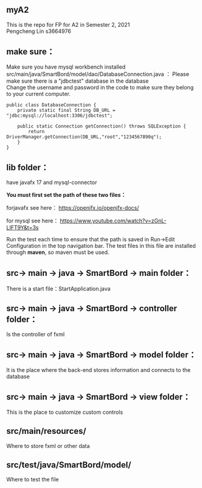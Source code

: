 ## myA2 ##
This is the repo for FP for A2 in Semester 2, 2021
<br/>
Pengcheng Lin s3664976

## make sure： ##
Make sure you have mysql workbench installed
src/main/java/SmartBord/model/dao/DatabaseConnection.java ：
Please make sure there is a "jdbctest" database in the database
<br/>
Change the username and password in the code to make sure they belong to your current computer.
<br/>
	
	public class DatabaseConnection {
		private static final String DB_URL = "jdbc:mysql://localhost:3306/jdbctest";

		public static Connection getConnection() throws SQLException {
			return DriverManager.getConnection(DB_URL,"root","1234567890q");
		}
	}


## lib folder： ##
  have javafx 17 and mysql-connector
  <br/>
  
  
  **You must first set the path of these two files：**

  forjavafx see here：
  https://openjfx.io/openjfx-docs/

  for mysql see here：
  https://www.youtube.com/watch?v=zGnL-LIFT9Y&t=3s

  Run the test each time to ensure that the path is saved in Run->Edit Configuration in the top navigation bar.
  The test files in this file are installed through **maven**, so maven must be used.
  <br/>
## src-> main -> java -> SmartBord -> main folder： ##
  There is a start file：StartApplication.java
 
## src-> main -> java -> SmartBord -> controller folder： ##
Is the controller of fxml

## src-> main -> java -> SmartBord -> model folder： ##
It is the place where the back-end stores information and connects to the database

## src-> main -> java -> SmartBord -> view folder： ##
This is the place to customize custom controls

## src/main/resources/ ##
Where to store fxml or other data

## src/test/java/SmartBord/model/ ##
Where to test the file
